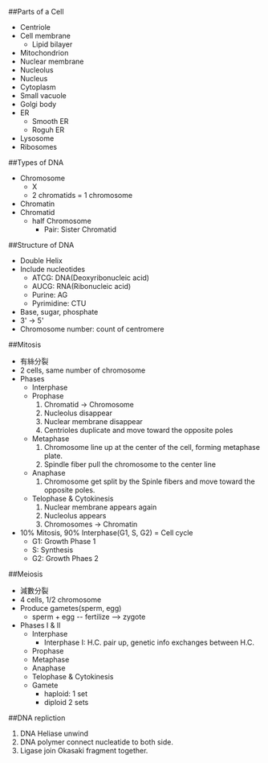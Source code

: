 ##Parts of a Cell
  - Centriole
  - Cell membrane
    - Lipid bilayer
  - Mitochondrion
  - Nuclear membrane
  - Nucleolus
  - Nucleus
  - Cytoplasm
  - Small vacuole
  - Golgi body
  - ER
    - Smooth ER
    - Roguh ER
  - Lysosome
  - Ribosomes

##Types of DNA
  - Chromosome
    - X
    - 2 chromatids = 1 chromosome
  - Chromatin
  - Chromatid
    - half Chromosome
      - Pair: Sister Chromatid

##Structure of DNA
  - Double Helix
  - Include nucleotides
    - ATCG: DNA(Deoxyribonucleic acid)
    - AUCG: RNA(Ribonucleic acid)
    - Purine: AG
    - Pyrimidine: CTU
  - Base, sugar, phosphate
  - 3' -> 5'
  - Chromosome number: count of centromere

##Mitosis
  - 有絲分裂
  - 2 cells, same number of chromosome
  - Phases
    - Interphase
    - Prophase
      1. Chromatid -> Chromosome
      2. Nucleolus disappear
      3. Nuclear membrane disappear
      4. Centrioles duplicate and move toward the opposite poles
    - Metaphase
      1. Chromosome line up at the center of the cell, forming metaphase plate.
      2. Spindle fiber pull the chromosome to the center line
    - Anaphase
      1. Chromosome get split by the Spinle fibers and move toward the opposite poles.
    - Telophase & Cytokinesis
      1. Nuclear membrane appears again
      2. Nucleolus appears
      3. Chromosomes -> Chromatin
  - 10% Mitosis, 90% Interphase(G1, S, G2) = Cell cycle
    - G1: Growth Phase 1
    - S: Synthesis
    - G2: Growth Phaes 2

##Meiosis
  - 減數分裂
  - 4 cells, 1/2 chromosome
  - Produce gametes(sperm, egg)
    - sperm + egg -- fertilize --> zygote
  - Phases I & II
    - Interphase
      - Interphase I: H.C. pair up, genetic info exchanges between H.C.
    - Prophase
    - Metaphase
    - Anaphase
    - Telophase & Cytokinesis
    - Gamete
      - haploid: 1 set
      - diploid 2 sets

##DNA repliction
  1. DNA Heliase unwind
  2. DNA polymer connect nucleatide to both side.
  3. Ligase join Okasaki fragment together.